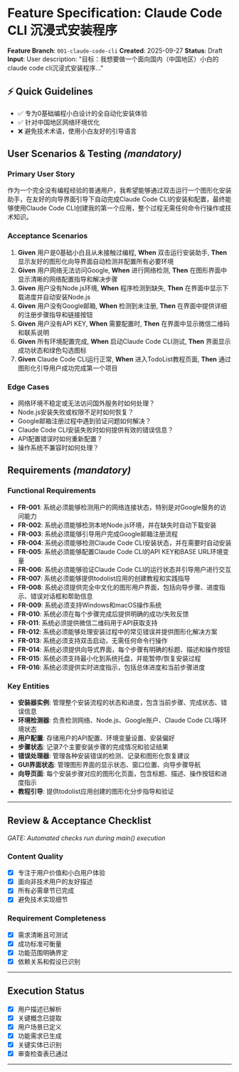 # Feature Specification: Claude Code CLI 沉浸式安装程序

**Feature Branch**: `001-claude-code-cli`
**Created**: 2025-09-27
**Status**: Draft
**Input**: User description: "目标：我想要做一个面向国内（中国地区）小白的claude code cli沉浸式安装程序..."

## ⚡ Quick Guidelines
- ✅ 专为0基础编程小白设计的全自动化安装体验
- ✅ 针对中国地区网络环境优化
- ❌ 避免技术术语，使用小白友好的引导语言

## User Scenarios & Testing *(mandatory)*

### Primary User Story
作为一个完全没有编程经验的普通用户，我希望能够通过双击运行一个图形化安装助手，在友好的向导界面引导下自动完成Claude Code CLI的安装和配置，最终能够使用Claude Code CLI创建我的第一个应用，整个过程无需任何命令行操作或技术知识。

### Acceptance Scenarios
1. **Given** 用户是0基础小白且从未接触过编程, **When** 双击运行安装助手, **Then** 显示友好的图形化向导界面自动检测并配置所有必要环境
2. **Given** 用户网络无法访问Google, **When** 进行网络检测, **Then** 在图形界面中显示清晰的网络配置指导和解决步骤
3. **Given** 用户没有Node.js环境, **When** 程序检测到缺失, **Then** 在界面中显示下载进度并自动安装Node.js
4. **Given** 用户没有Google邮箱, **When** 检测到未注册, **Then** 在界面中提供详细的注册步骤指导和链接按钮
5. **Given** 用户没有API KEY, **When** 需要配置时, **Then** 在界面中显示微信二维码和联系说明
6. **Given** 所有环境配置完成, **When** 启动Claude Code CLI测试, **Then** 界面显示成功状态和绿色勾选图标
7. **Given** Claude Code CLI运行正常, **When** 进入TodoList教程页面, **Then** 通过图形化引导用户成功完成第一个项目

### Edge Cases
- 网络环境不稳定或无法访问国外服务时如何处理？
- Node.js安装失败或权限不足时如何恢复？
- Google邮箱注册过程中遇到验证问题如何解决？
- Claude Code CLI安装失败时如何提供有效的错误信息？
- API配置错误时如何重新配置？
- 操作系统不兼容时如何处理？

## Requirements *(mandatory)*

### Functional Requirements
- **FR-001**: 系统必须能够检测用户的网络连接状态，特别是对Google服务的访问能力
- **FR-002**: 系统必须能够检测本地Node.js环境，并在缺失时自动下载安装
- **FR-003**: 系统必须能够引导用户完成Google邮箱注册流程
- **FR-004**: 系统必须能够检测Claude Code CLI安装状态，并在需要时自动安装
- **FR-005**: 系统必须能够配置Claude Code CLI的API KEY和BASE URL环境变量
- **FR-006**: 系统必须能够验证Claude Code CLI的运行状态并引导用户进行交互
- **FR-007**: 系统必须能够提供todolist应用的创建教程和实践指导
- **FR-008**: 系统必须提供完全中文化的图形用户界面，包括向导步骤、进度指示、错误对话框和帮助信息
- **FR-009**: 系统必须支持Windows和macOS操作系统
- **FR-010**: 系统必须在每个步骤完成后提供明确的成功/失败反馈
- **FR-011**: 系统必须提供微信二维码用于API获取支持
- **FR-012**: 系统必须能够处理安装过程中的常见错误并提供图形化解决方案
- **FR-013**: 系统必须支持双击启动，无需任何命令行操作
- **FR-014**: 系统必须提供向导式界面，每个步骤有明确的标题、描述和操作按钮
- **FR-015**: 系统必须支持最小化到系统托盘，并能暂停/恢复安装过程
- **FR-016**: 系统必须提供实时进度指示，包括总体进度和当前步骤进度

### Key Entities
- **安装器实例**: 管理整个安装流程的状态和进度，包含当前步骤、完成状态、错误信息
- **环境检测器**: 负责检测网络、Node.js、Google账户、Claude Code CLI等环境状态
- **用户配置**: 存储用户的API配置、环境变量设置、安装偏好
- **步骤状态**: 记录7个主要安装步骤的完成情况和验证结果
- **错误处理器**: 管理各种安装错误的检测、记录和图形化恢复建议
- **GUI界面状态**: 管理图形界面的显示状态、窗口位置、向导步骤导航
- **向导页面**: 每个安装步骤对应的图形化页面，包含标题、描述、操作按钮和进度指示
- **教程引导**: 提供todolist应用创建的图形化分步指导和验证

---

## Review & Acceptance Checklist
*GATE: Automated checks run during main() execution*

### Content Quality
- [x] 专注于用户价值和小白用户体验
- [x] 面向非技术用户的友好描述
- [x] 所有必需章节已完成
- [x] 避免技术实现细节

### Requirement Completeness
- [x] 需求清晰且可测试
- [x] 成功标准可衡量
- [x] 功能范围明确界定
- [x] 依赖关系和假设已识别

---

## Execution Status

- [x] 用户描述已解析
- [x] 关键概念已提取
- [x] 用户场景已定义
- [x] 功能需求已生成
- [x] 关键实体已识别
- [x] 审查检查表已通过

---
